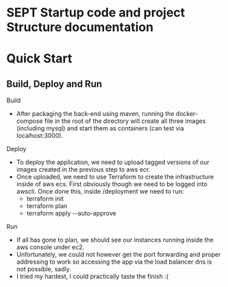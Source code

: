 # SEPT Startup code and  project Structure documentation 

# Quick Start

## Build, Deploy and Run
Build
* After packaging the back-end using maven, running the docker-compose file in the root of the directory will create all three images (including mysql) and start them as containers (can test via localhost:3000).

Deploy
* To deploy the application, we need to upload tagged versions of our images created in the previous step to aws ecr.
* Once uploaded, we need to use Terraform to create the infrastructure inside of aws ecs. First obviously though we need to be logged into awscli. Once done this, inside /deployment we need to run:
  * terraform init
  * terraform plan
  * terraform apply --auto-approve
  
Run
* If all has gone to plan, we should see our instances running inside the aws console under ec2.
* Unfortunately, we could not however get the port forwarding and proper addressing to work so accessing the app via the load balancer dns is not possible, sadly.
* I tried my hardest, I could practically taste the finish :(
